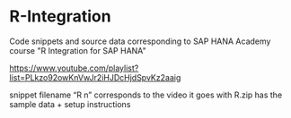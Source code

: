R-Integration
=============
Code snippets and source data corresponding to SAP HANA Academy course "R Integration for SAP HANA" 

https://www.youtube.com/playlist?list=PLkzo92owKnVwJr2iHJDcHjdSpvKz2aaig

snippet filename “R n” corresponds to the video it goes with
R.zip has the sample data + setup instructions
